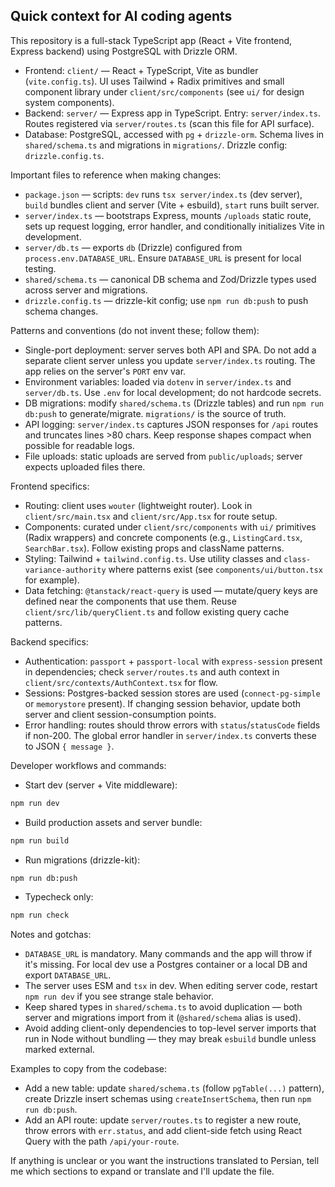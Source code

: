 ## Quick context for AI coding agents

This repository is a full-stack TypeScript app (React + Vite frontend, Express backend) using PostgreSQL with Drizzle ORM.

- Frontend: `client/` — React + TypeScript, Vite as bundler (`vite.config.ts`). UI uses Tailwind + Radix primitives and small component library under `client/src/components` (see `ui/` for design system components).
- Backend: `server/` — Express app in TypeScript. Entry: `server/index.ts`. Routes registered via `server/routes.ts` (scan this file for API surface).
- Database: PostgreSQL, accessed with `pg` + `drizzle-orm`. Schema lives in `shared/schema.ts` and migrations in `migrations/`. Drizzle config: `drizzle.config.ts`.

Important files to reference when making changes:

- `package.json` — scripts: `dev` runs `tsx server/index.ts` (dev server), `build` bundles client and server (Vite + esbuild), `start` runs built server.
- `server/index.ts` — bootstraps Express, mounts `/uploads` static route, sets up request logging, error handler, and conditionally initializes Vite in development.
- `server/db.ts` — exports `db` (Drizzle) configured from `process.env.DATABASE_URL`. Ensure `DATABASE_URL` is present for local testing.
- `shared/schema.ts` — canonical DB schema and Zod/Drizzle types used across server and migrations.
- `drizzle.config.ts` — drizzle-kit config; use `npm run db:push` to push schema changes.

Patterns and conventions (do not invent these; follow them):

- Single-port deployment: server serves both API and SPA. Do not add a separate client server unless you update `server/index.ts` routing. The app relies on the server's `PORT` env var.
- Environment variables: loaded via `dotenv` in `server/index.ts` and `server/db.ts`. Use `.env` for local development; do not hardcode secrets.
- DB migrations: modify `shared/schema.ts` (Drizzle tables) and run `npm run db:push` to generate/migrate. `migrations/` is the source of truth.
- API logging: `server/index.ts` captures JSON responses for `/api` routes and truncates lines >80 chars. Keep response shapes compact when possible for readable logs.
- File uploads: static uploads are served from `public/uploads`; server expects uploaded files there.

Frontend specifics:

- Routing: client uses `wouter` (lightweight router). Look in `client/src/main.tsx` and `client/src/App.tsx` for route setup.
- Components: curated under `client/src/components` with `ui/` primitives (Radix wrappers) and concrete components (e.g., `ListingCard.tsx`, `SearchBar.tsx`). Follow existing props and className patterns.
- Styling: Tailwind + `tailwind.config.ts`. Use utility classes and `class-variance-authority` where patterns exist (see `components/ui/button.tsx` for example).
- Data fetching: `@tanstack/react-query` is used — mutate/query keys are defined near the components that use them. Reuse `client/src/lib/queryClient.ts` and follow existing query cache patterns.

Backend specifics:

- Authentication: `passport` + `passport-local` with `express-session` present in dependencies; check `server/routes.ts` and auth context in `client/src/contexts/AuthContext.tsx` for flow.
- Sessions: Postgres-backed session stores are used (`connect-pg-simple` or `memorystore` present). If changing session behavior, update both server and client session-consumption points.
- Error handling: routes should throw errors with `status`/`statusCode` fields if non-200. The global error handler in `server/index.ts` converts these to JSON `{ message }`.

Developer workflows and commands:

- Start dev (server + Vite middleware):

```bash
npm run dev
```

- Build production assets and server bundle:

```bash
npm run build
```

- Run migrations (drizzle-kit):

```bash
npm run db:push
```

- Typecheck only:

```bash
npm run check
```

Notes and gotchas:

- `DATABASE_URL` is mandatory. Many commands and the app will throw if it's missing. For local dev use a Postgres container or a local DB and export `DATABASE_URL`.
- The server uses ESM and `tsx` in dev. When editing server code, restart `npm run dev` if you see strange stale behavior.
- Keep shared types in `shared/schema.ts` to avoid duplication — both server and migrations import from it (`@shared/schema` alias is used).
- Avoid adding client-only dependencies to top-level server imports that run in Node without bundling — they may break `esbuild` bundle unless marked external.

Examples to copy from the codebase:

- Add a new table: update `shared/schema.ts` (follow `pgTable(...)` pattern), create Drizzle insert schemas using `createInsertSchema`, then run `npm run db:push`.
- Add an API route: update `server/routes.ts` to register a new route, throw errors with `err.status`, and add client-side fetch using React Query with the path `/api/your-route`.

If anything is unclear or you want the instructions translated to Persian, tell me which sections to expand or translate and I'll update the file.
